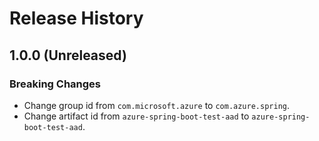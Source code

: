 # Release History

## 1.0.0 (Unreleased)
### Breaking Changes
- Change group id from `com.microsoft.azure` to `com.azure.spring`.
- Change artifact id from `azure-spring-boot-test-aad` to `azure-spring-boot-test-aad`.
